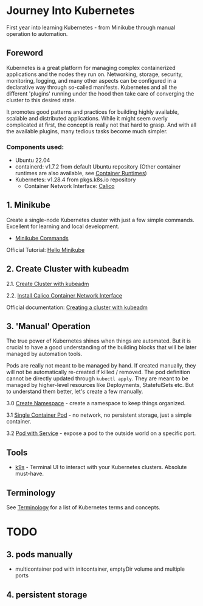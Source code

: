 # Journey Into Kubernetes

First year into learning Kubernetes - from Minikube through manual operation to automation.

## Foreword

Kubernetes is a great platform for managing complex containerized applications and the nodes they run on.
Networking, storage, security, monitoring, logging, and many other aspects can be configured in a declarative
way through so-called manifests. Kubernetes and all the different 'plugins' running under the hood then
take care of converging the cluster to this desired state.

It promotes good patterns and practices for building highly available, scalable and distributed applications.
While it might seem overly complicated at first, the concept is really not that hard to grasp.
And with all the available plugins, many tedious tasks become much simpler.

### Components used:

* Ubuntu 22.04
* containerd: v1.7.2 from default Ubuntu repository (Other container runtimes are also available,
  see [Container Runtimes](https://kubernetes.io/docs/setup/production-environment/container-runtimes/))
* Kubernetes: v1.28.4 from pkgs.k8s.io repository
    * Container Network Interface: [Calico](https://docs.tigera.io/calico/latest/getting-started/kubernetes/quickstart)

## 1. Minikube

Create a single-node Kubernetes cluster with just a few simple commands. Excellent for learning and local development.

* [Minikube Commands](minikube/minikube-commands.md)

Official Tutorial: [Hello Minikube](https://kubernetes.io/docs/tutorials/hello-minikube/)

## 2. Create Cluster with kubeadm

2.1. [Create Cluster with kubeadm](kubeadm/create-cluster-with-kubeadm.md)

2.2. [Install Calico Container Network Interface](calico-network-interface/install-calico.md)

Official documentation:
[Creating a cluster with kubeadm](https://kubernetes.io/docs/setup/production-environment/tools/kubeadm/create-cluster-kubeadm/)

## 3. 'Manual' Operation

The true power of Kubernetes shines when things are automated. But it is crucial to have a good understanding
of the building blocks that will be later managed by automation tools.

Pods are really not meant to be managed by hand. If created manually, they will not be automatically re-created if
killed / removed. The pod definition cannot be directly updated through `kubectl apply`. They are meant to be managed by
higher-level resources like Deployments, StatefulSets etc. But to understand them better, let's create a few manually.

3.0 [Create Namespace](namespaces/create-namespace.md) - create a namespace to keep things organized.

3.1 [Single Container Pod](pods/single-container-pod.md) - no network, no persistent storage, just a simple
container.

3.2 [Pod with Service](pods/single-container-pod-with-service.md) - expose a pod to the outside world on a specific
port.

## Tools

- [k9s](https://k9scli.io/) - Terminal UI to interact with your Kubernetes clusters. Absolute must-have.

## Terminology

See [Terminology](terminology.md) for a list of Kubernetes terms and concepts.

# TODO

## 3. pods manually

- multicontainer pod with initcontainer, emptyDir volume and multiple ports

## 4. persistent storage
